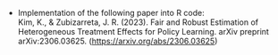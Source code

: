 + Implementation of the following paper into R code:  
Kim, K., & Zubizarreta, J. R. (2023). Fair and Robust Estimation of Heterogeneous Treatment Effects for Policy Learning. arXiv preprint arXiv:2306.03625. (https://arxiv.org/abs/2306.03625)
